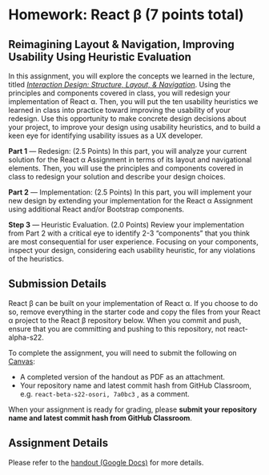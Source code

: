 # Homework: React β (7 points total)

## Reimagining Layout & Navigation, Improving Usability Using Heuristic Evaluation

In this assignment, you will explore the concepts we learned in the lecture, titled *[Interaction Design: Structure, Layout, & Navigation](https://cs571.github.io/Spring22/lectures/06-Design-Interaction-Design.pdf)*. Using the principles and components covered in class, you will redesign your implementation of React α. Then, you will put the ten usability heuristics we learned in class into practice toward improving the usability of your redesign. Use this opportunity to make concrete design decisions about your project, to improve your design using usability heuristics, and to build a keen eye for identifying usability issues as a UX developer.

**Part 1** — Redesign: (2.5 Points) In this part, you will analyze your current solution for the React α Assignment in terms of its layout and navigational elements. Then, you will use the principles and components covered in class to redesign your solution and describe your design choices. 

**Part 2** — Implementation: (2.5 Points) In this part, you will implement your new design by extending your implementation for the React α Assignment using additional React and/or Bootstrap components.

**Step 3** — Heuristic Evaluation. (2.0 Points) Review your implementation from Part 2 with a critical eye to identify 2-3  “components” that you think are most consequential for user experience. Focusing on your components, inspect your design, considering each usability heuristic, for any violations of the heuristics.

 
## Submission Details

React β can be built on your implementation of React α. If you choose to do so, remove everything in the starter code and copy the files from your React α project to the React β repository below. When you commit and push, ensure that you are committing and pushing to this repository, not react-alpha-s22.

To complete the assignment, you will need to submit the following on [Canvas](https://canvas.wisc.edu/courses/295709/assignments/1516940):

- A completed version of the handout as PDF as an attachment.
- Your repository name and latest commit hash from GitHub Classroom, e.g. `react-beta-s22-osori, 7a0bc3` , as a comment.


When your assignment is ready for grading, please **submit your repository name and latest commit hash from GitHub Classroom**.

## Assignment Details

Please refer to the [handout (Google Docs)](https://docs.google.com/document/d/1BmyItBlB9pXkmW5pmxDiB5vz146SiJSO3BBFzJMOHlg/edit?usp=sharing)
 for more details.
